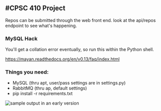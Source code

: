 #CPSC 410 Project
----

Repos can be submitted through the web front end. look at the api/repos endpoint to see what's happening. 

### MySQL Hack
You'll get a collation error eventually, so run this within the Python shell.

https://mayan.readthedocs.org/en/v0.13/faq/index.html


### Things you need:
  * MySQL (thru apt, user/pass settings are in settings.py)
  * RabbitMQ (thru ap, default settings)
  * pip install -r requirements.txt


![sample output in an early version](http://i.imgur.com/8Hok8Lx.png)
